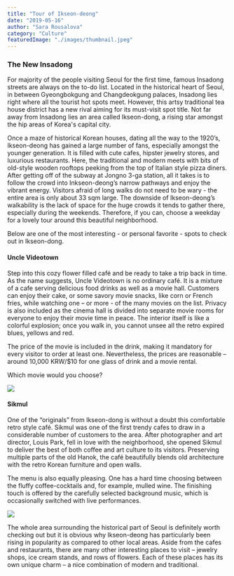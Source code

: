 ```yaml
---
title: "Tour of Ikseon-deong"
date: "2019-05-16"
author: "Sara Rousalova"
category: "Culture"
featuredImage: "./images/thumbnail.jpeg"
---
```


### The New Insadong

For majority of the people visiting Seoul for the first time, famous Insadong streets are always on the to-do list. Located in the historical heart of Seoul, in between Gyeongbokgung and Changdeokgung palaces, Insadong lies right where all the tourist hot spots meet. However, this artsy traditional tea house district has a new rival aiming for its must-visit spot title. Not far away from Insadong lies an area called Ikseon-dong, a rising star amongst the hip areas of Korea's capital city.  

Once a maze of historical Korean houses, dating all the way to the 1920’s, Ikseon-deong has gained a large number of fans, especially amongst the younger generation. It is filled with cute cafes, hipster jewelry stores, and luxurious restaurants. Here, the traditional and modern meets with bits of old-style wooden rooftops peeking from the top of Italian style pizza diners. After getting off of the subway at Jongno 3-ga station, all it takes is to follow the crowd into Inkseon-deong’s narrow pathways and enjoy the vibrant energy. Visitors afraid of long walks do not need to be wary - the entire area is only about 33 sqm large. The downside of Ikseon-deong’s walkability is the lack of space for the huge crowds it tends to gather there, especially during the weekends. Therefore, if you can, choose a weekday for a lovely tour around this beautiful neighborhood.

Below are one of the most interesting - or personal favorite - spots to check out in Ikseon-dong.

#### Uncle Videotown

Step into this cozy flower filled café and be ready to take a trip back in time. As the name suggests, Uncle Videotown is no ordinary café. It is a mixture of a cafe serving delicious food drinks as well as a movie hall. Customers can enjoy their cake, or some savory movie snacks, like corn or French fries, while watching one – or more - of the many movies on the list. Privacy is also included as the cinema hall is divided into separate movie rooms for everyone to enjoy their movie time in peace. The interior itself is like a colorful explosion; once you walk in, you cannot unsee all the retro expired blues, yellows and red.

The price of the movie is included in the drink, making it mandatory for every visitor to order at least one. Nevertheless, the prices are reasonable – around 10,000 KRW/$10 for one glass of drink and a movie rental.

Which movie would you choose?

![](https://lh5.googleusercontent.com/612KHEs1lSTUBvneza45aMj6SuJ_-Mug-K8znXMJC4fYplSSFwui7qxyqcOOJrdmilbqmaMjxl8jsxeWQ7QcGZVKLVuqGFrH-a-KkUeWC8EyCkMlxMrBuzw2xaJ0YMc7b1kYwjN-ePX0c7aj9w)

#### Sikmul

One of the “originals” from Ikseon-dong is without a doubt this comfortable retro style café. Sikmul was one of the first trendy cafes to draw in a considerable number of customers to the area. After photographer and art director, Louis Park, fell in love with the neighborhood, she opened Sikmul to deliver the best of both coffee and art culture to its visitors. Preserving multiple parts of the old Hanok, the café beautifully blends old architecture with the retro Korean furniture and open walls.

The menu is also equally pleasing. One has a hard time choosing between the fluffy coffee-cocktails and, for example, mulled wine. The finishing touch is offered by the carefully selected background music, which is occasionally switched with live performances.

![](https://lh6.googleusercontent.com/7qht9ksTCguPMgOJ4DmSa8bXAntbYFbmHrj7OvO2WTU0y3m8MdEO7BRx7nLA6KANgMPtUNYFdgMiNKpM5DLL5F60rrmz8v15LFwtayCnleQf-IYFgB9v53lcFhXIXu7tDrDmfmscknM1NOUFxw)

The whole area surrounding the historical part of Seoul is definitely worth checking out but it is obvious why Ikseon-deong has particularly been rising in popularity as compared to other local areas. Aside from the cafes and restaurants, there are many other interesting places to visit – jewelry shops, ice cream stands, and rows of flowers. Each of these places has its own unique charm – a nice combination of modern and traditional.
